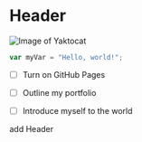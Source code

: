 # Header

![Image of Yaktocat](https://octodex.github.com/images/yaktocat.png)


``` javascript
var myVar = "Hello, world!";
```






- [ ] Turn on GitHub Pages
- [ ] Outline my portfolio
- [ ] Introduce myself to the world
























add Header



